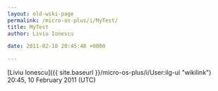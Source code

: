 ```yaml
---
layout: old-wiki-page
permalink: /micro-os-plus/i/MyTest/
title: MyTest
author: Liviu Ionescu

date: 2011-02-10 20:45:48 +0000

---
```


[Liviu Ionescu]({{ site.baseurl }}/micro-os-plus/i/User:ilg-ul "wikilink") 20:45, 10 February 2011 (UTC)
